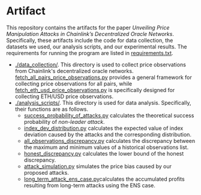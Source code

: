 # Artifact
This repository contains the artifacts for the paper _Unveiling Price Manipulation Attacks in Chainlink’s Decentralized Oracle Networks_. Specifically, these artifacts include the code for data collection, the datasets we used, our analysis scripts, and our experimental results. The requirements for running the program are listed in [requirements.txt](https://github.com/SecurityDON/Artifact/blob/main/requirements.txt).
- [./data_collection/](https://github.com/SecurityDON/Artifact/tree/main/data_collection). This directory is used to collect price observations from Chainlink's decentralized oracle networks. [fetch_all_pairs_price_observations.py](https://github.com/SecurityDON/Artifact/blob/main/data_collection/fetch_all_pairs_price_observations.py) provides a general framework for collecting price observations for all pairs, while [fetch_eth_usd_price_observations.py](https://github.com/SecurityDON/Artifact/blob/main/data_collection/fetch_eth_usd_price_observations.py) is specifically designed for collecting ETH/USD price observations.
- [./analysis_scripts/](https://github.com/SecurityDON/Artifact/tree/main/analysis_scripts). This directory is used for data analysis. Specifically, their functions are as follows.
  - [success_probability_of_attacks.py](https://github.com/SecurityDON/Artifact/blob/main/analysis_scripts/success_probability_of_attacks.py) calculates the theoretical success probability of _non-leader attack_.
  - [index_dev_distribution.py](https://github.com/SecurityDON/Artifact/blob/main/analysis_scripts/index_dev_distribution.py) calculates the expected value of index deviation caused by the attacks and the corresponding distribution.
  - [all_observations_discrepancy.py](https://github.com/SecurityDON/Artifact/blob/main/analysis_scripts/all_observations_discrepancy.py) calculates the discrepancy between the maximum and minimum values of a historical observations list.
  -  [honest_discrepancy.py](https://github.com/SecurityDON/Artifact/blob/main/analysis_scripts/honest_discrepancy.py) calculates the lower bound of the honest discrepancy.
  -  [attack_simulation.py](https://github.com/SecurityDON/Artifact/blob/main/analysis_scripts/attack_simulation.py) simulates the price bias caused by our proposed attacks.
  -  [long_term_attack_ens_case.py](https://github.com/SecurityDON/Artifact/blob/main/analysis_scripts/long_term_attack_ens_case.py)calculates the accumulated profits resulting from long-term attacks using the ENS case.
